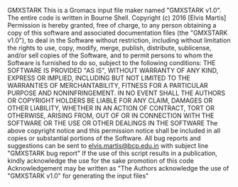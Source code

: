 GMXSTARK
This is a Gromacs input file maker named "GMXSTARK v1.0".
The entire code is written in Bourne Shell.
Copyright (c) 2016 [Elvis Martis]
Permission is hereby granted, free of charge, to any person obtaining a copy of this software and associated documentation files (the "GMXSTARK v1.0"), to deal
in the Software without restriction, including without limitation the rights to use, copy, modify, merge, publish, distribute, sublicense, and/or sell
copies of the Software, and to permit persons to whom the Software is furnished to do so, subject to the following conditions:
THE SOFTWARE IS PROVIDED "AS IS", WITHOUT WARRANTY OF ANY KIND, EXPRESS OR IMPLIED, INCLUDING BUT NOT LIMITED TO THE WARRANTIES
OF MERCHANTABILITY, FITNESS FOR A PARTICULAR PURPOSE AND NONINFRINGEMENT.
IN NO EVENT SHALL THE AUTHORS OR COPYRIGHT HOLDERS BE LIABLE FOR ANY CLAIM, DAMAGES OR OTHER LIABILITY, WHETHER IN AN ACTION OF CONTRACT,
TORT OR OTHERWISE, ARISING FROM, OUT OF OR IN CONNECTION WITH THE SOFTWARE OR THE USE OR OTHER DEALINGS IN THE SOFTWARE
The above copyright notice and this permission notice shall be included in all copies or substantial portions of the Software.
All bug reports and suggestions can be sent to elvis.martis@bcp.edu.in with subject line "GMXSTARK bug report"
If the use of this script results in a publication, kindly acknowledge the use for the sake promotion of this code
Acknowledgement may be written as "The Authors acknowledge the use of "GMXSTARK v1.0" for generating the input files"
